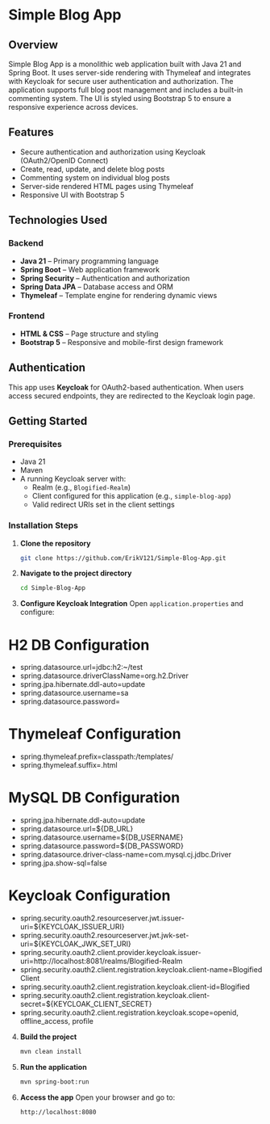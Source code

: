 # Simple Blog App

## Overview
Simple Blog App is a monolithic web application built with Java 21 and Spring Boot. It uses server-side rendering with Thymeleaf and integrates with Keycloak for secure user authentication and authorization. The application supports full blog post management and includes a built-in commenting system. The UI is styled using Bootstrap 5 to ensure a responsive experience across devices.

## Features
- Secure authentication and authorization using Keycloak (OAuth2/OpenID Connect)
- Create, read, update, and delete blog posts
- Commenting system on individual blog posts
- Server-side rendered HTML pages using Thymeleaf
- Responsive UI with Bootstrap 5

## Technologies Used

### Backend
- **Java 21** – Primary programming language
- **Spring Boot** – Web application framework
- **Spring Security** – Authentication and authorization
- **Spring Data JPA** – Database access and ORM
- **Thymeleaf** – Template engine for rendering dynamic views

### Frontend
- **HTML & CSS** – Page structure and styling
- **Bootstrap 5** – Responsive and mobile-first design framework

## Authentication
This app uses **Keycloak** for OAuth2-based authentication. When users access secured endpoints, they are redirected to the Keycloak login page.

## Getting Started

### Prerequisites
- Java 21
- Maven
- A running Keycloak server with:
  - Realm (e.g., `Blogified-Realm`)
  - Client configured for this application (e.g., `simple-blog-app`)
  - Valid redirect URIs set in the client settings

### Installation Steps

1. **Clone the repository**
   ```bash
   git clone https://github.com/ErikV121/Simple-Blog-App.git
   ```

2. **Navigate to the project directory**

   ```bash
   cd Simple-Blog-App
   ```

3. **Configure Keycloak Integration**
   Open  `application.properties` and configure:
# H2 DB Configuration
- spring.datasource.url=jdbc:h2:~/test
- spring.datasource.driverClassName=org.h2.Driver
- spring.jpa.hibernate.ddl-auto=update
- spring.datasource.username=sa
- spring.datasource.password=

# Thymeleaf Configuration
- spring.thymeleaf.prefix=classpath:/templates/
- spring.thymeleaf.suffix=.html

# MySQL DB Configuration
- spring.jpa.hibernate.ddl-auto=update
- spring.datasource.url=${DB_URL}
- spring.datasource.username=${DB_USERNAME}
- spring.datasource.password=${DB_PASSWORD}
- spring.datasource.driver-class-name=com.mysql.cj.jdbc.Driver
- spring.jpa.show-sql=false

# Keycloak Configuration
- spring.security.oauth2.resourceserver.jwt.issuer-uri=${KEYCLOAK_ISSUER_URI}
- spring.security.oauth2.resourceserver.jwt.jwk-set-uri=${KEYCLOAK_JWK_SET_URI}
- spring.security.oauth2.client.provider.keycloak.issuer-uri=http://localhost:8081/realms/Blogified-Realm
- spring.security.oauth2.client.registration.keycloak.client-name=Blogified Client
- spring.security.oauth2.client.registration.keycloak.client-id=Blogified
- spring.security.oauth2.client.registration.keycloak.client-secret=${KEYCLOAK_CLIENT_SECRET}
- spring.security.oauth2.client.registration.keycloak.scope=openid, offline_access, profile
  

4. **Build the project**

   ```bash
   mvn clean install
   ```

5. **Run the application**

   ```bash
   mvn spring-boot:run
   ```

6. **Access the app**
   Open your browser and go to:

   ```
   http://localhost:8080
   ```

